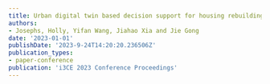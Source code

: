 ```yaml
---
title: Urban digital twin based decision support for housing rebuilding choices in catastrophically flooded communities
authors:
- Josephs, Holly, Yifan Wang, Jiahao Xia and Jie Gong
date: '2023-01-01'
publishDate: '2023-9-24T14:20:20.236506Z'
publication_types:
- paper-conference
publication: 'i3CE 2023 Conference Proceedings'
---
```


